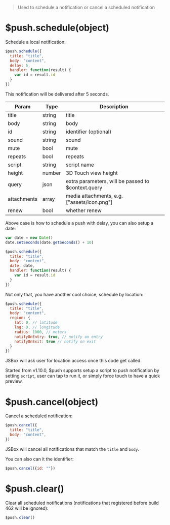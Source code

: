 > Used to schedule a notification or cancel a scheduled notification

# $push.schedule(object)

Schedule a local notification:

```js
$push.schedule({
  title: "title",
  body: "content",
  delay: 5,
  handler: function(result) {
    var id = result.id
  }
})
```

This notification will be delivered after 5 seconds.

Param | Type | Description
---|---|---
title | string | title
body | string | body
id | string | identifier (optional)
sound | string | sound
mute | bool | mute
repeats | bool | repeats
script | string | script name
height | number | 3D Touch view height
query | json | extra parameters, will be passed to $context.query
attachments | array | media attachments, e.g. ["assets/icon.png"]
renew | bool | whether renew

Above case is how to schedule a push with delay, you can also setup a date:

```js
var date = new Date()
date.setSeconds(date.getSeconds() + 10)

$push.schedule({
  title: "title",
  body: "content",
  date: date,
  handler: function(result) {
    var id = result.id
  }
})
```

Not only that, you have another cool choice, schedule by location:

```js
$push.schedule({
  title: "title",
  body: "content",
  region: {
    lat: 0, // latitude
    lng: 0, // longitude
    radius: 1000, // meters
    notifyOnEntry: true, // notify on entry
    notifyOnExit: true // notify on exit
  }
})
```

JSBox will ask user for location access once this code get called.

Started from v1.10.0, $push supports setup a script to push notification by setting `script`, user can tap to run it, or simply force touch to have a quick preview.

# $push.cancel(object)

Cancel a scheduled notification:

```js
$push.cancel({
  title: "title",
  body: "content",
})
```

JSBox will cancel all notifications that match the `title` and `body`.

You can also can it the identifier:

```js
$push.cancel({id: ""})
```

# $push.clear()

Clear all scheduled notifications (notifications that registered before build 462 will be ignored):

```js
$push.clear()
```